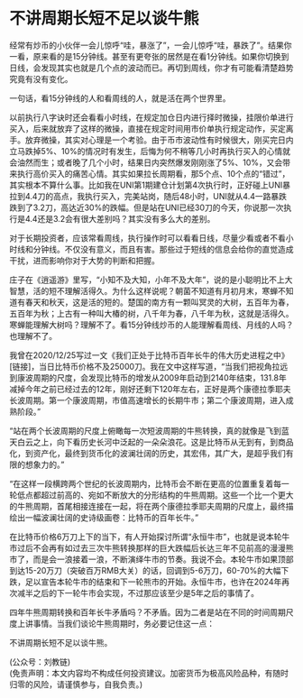 # 不讲周期长短不足以谈牛熊

经常有炒币的小伙伴一会儿惊呼“哇，暴涨了”，一会儿惊呼“哇，暴跌了”。结果你一看，原来看的是15分钟线。甚至有更夸张的居然是在看1分钟线。如果你切换到日线，会发现其实也就是几个点的波动而已。再切到周线，你才有可能看清楚趋势究竟有没有变化。

一句话，看15分钟线的人和看周线的人，就是活在两个世界里。

以前执行八字诀时还会看看小时线，在规定加仓日内进行择时微操，挂限价单进行买入，后来就放弃了这样的微操，直接在规定时间用市价单执行规定动作，买定离手。放弃微操，其实对心理是一个考验。由于币市波动性有时候很大，刚买完日内立马跌掉5%、10%的情况时有发生，后悔为何不稍等几小时再执行买入的心情就会油然而生；或者晚了几个小时，结果日内突然爆发刚刚涨了5%、10%，又会带来执行高价买入的痛苦心情。其实如果拉长周期看，那5个点、10个点的“错过”，其实根本不算什么事。比如我在UNI第1期建仓计划第4次执行时，正好碰上UNI暴拉到4.4刀的高点，我执行买入，完美站岗，随后48小时，UNI就从4.4一路暴跌跌到了3.2刀，高达近30%的跌幅。但是站在UNI已经30刀的今天，你说那一次执行是4.4还是3.2会有很大差别吗？其实没有多么大的差别。

对于长期投资者，应该常看周线，执行操作时可以看看日线，尽量少看或者不看小时线和分钟线。不仅没有意义，而且有害。那些过于短线的信息会给你的直觉造成干扰，进而影响你对于大势的判断和把握。

庄子在《逍遥游》里写，“小知不及大知，小年不及大年”，说的是小聪明比不上大智慧，活的短不理解活得久。为什么这样说呢？朝菌不知道有月初月末，寒蝉不知道有春天和秋天，这是活的短的。楚国的南方有一颗叫冥灵的大树，五百年为春，五百年为秋；上古有一种叫大椿的树，八千年为春，八千年为秋，这就是活得久。寒蝉能理解大树吗？理解不了。看15分钟线炒币的人能理解看周线、月线的人吗？也理解不了。

我曾在2020/12/25写过一文《我们正处于比特币百年长牛的伟大历史进程之中》[链接]，当日比特币价格不及25000刀。我在文中这样写道，“当我们把视角拉远到康波周期的尺度，会发现比特币的增发从2009年启动到2140年结束，131.8年减掉今年之前已经过去的12年，刚好还剩下120年左右，正好是两个康德拉季耶夫长波周期。第一个康波周期，市值高速增长的长期牛市；第二个康波周期，进入成熟阶段。”

“站在两个长波周期的尺度上俯瞰每一次短波周期的牛熊转换，真的就像是飞到蓝天白云之上，向下看历史长河中泛起的一朵朵浪花。这是比特币从无到有，到商品化，到资产化，最终到货币化的波澜壮阔的历史，其宏伟，其广大，是超乎我们有限的想象力的。”

“在这样一段横跨两个世纪的长波周期内，比特币会不断在更高的位置重复着每一轮低点都超过前高的、宛如不断放大的分形结构的牛熊周期。这些一个比一个更大的牛熊周期，首尾相接连接在一起，将在两个康德拉季耶夫周期的尺度上，最终描绘出一幅波澜壮阔的史诗级画卷：比特币的百年长牛。”

在比特币价格6万刀上下的当下，有人开始探讨所谓“永恒牛市”，也就是说本轮牛市过后不会再有如过去三次牛熊转换那样的巨大跌幅后长达三年不见前高的漫漫熊市了，而是会一浪接着一浪，不断演绎牛市的节奏。我说不会。本轮牛市如果顶部到达15-20万刀（突破百万RMB大关）的话，回调到5-6万刀，60-70%的大幅下跌，足以宣告本轮牛市的结束和下一轮熊市的开始。永恒牛市，也许在2024年再次减半之后的下一轮牛市会实现，不过那应该至少是5年之后的事情了。

四年牛熊周期转换和百年长牛矛盾吗？不矛盾。因为二者是站在不同的时间周期尺度上讲事情。当我们谈论牛熊周期时，务必要记住这一点：

不讲周期长短不足以谈牛熊。

(公众号：刘教链) \
(免责声明：本文内容均不构成任何投资建议。加密货币为极高风险品种，有随时归零的风险，请谨慎参与，自我负责。)
